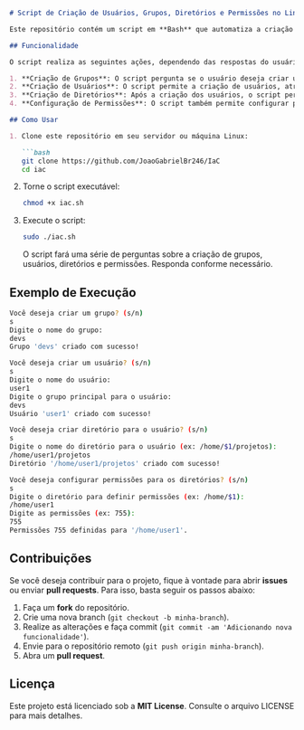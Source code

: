 ```markdown
# Script de Criação de Usuários, Grupos, Diretórios e Permissões no Linux

Este repositório contém um script em **Bash** que automatiza a criação de **usuários**, **grupos**, **diretórios** e a **configuração de permissões** em um sistema Linux. O script é interativo e permite que o usuário escolha quais componentes deseja criar durante a execução.

## Funcionalidade

O script realiza as seguintes ações, dependendo das respostas do usuário:

1. **Criação de Grupos**: O script pergunta se o usuário deseja criar um novo grupo e, em caso afirmativo, solicita o nome do grupo e o cria no sistema.
2. **Criação de Usuários**: O script permite a criação de usuários, atribuindo-os a um grupo específico e configurando um diretório home para cada um.
3. **Criação de Diretórios**: Após a criação dos usuários, o script permite que o usuário crie diretórios específicos para cada usuário.
4. **Configuração de Permissões**: O script também permite configurar permissões de leitura, escrita e execução para diretórios criados, de acordo com as necessidades do usuário.

## Como Usar

1. Clone este repositório em seu servidor ou máquina Linux:

   ```bash
   git clone https://github.com/JoaoGabrielBr246/IaC
   cd iac
   ```

2. Torne o script executável:

   ```bash
   chmod +x iac.sh
   ```

3. Execute o script:

   ```bash
   sudo ./iac.sh
   ```

   O script fará uma série de perguntas sobre a criação de grupos, usuários, diretórios e permissões. Responda conforme necessário.

## Exemplo de Execução

```bash
Você deseja criar um grupo? (s/n)
s
Digite o nome do grupo:
devs
Grupo 'devs' criado com sucesso!

Você deseja criar um usuário? (s/n)
s
Digite o nome do usuário:
user1
Digite o grupo principal para o usuário:
devs
Usuário 'user1' criado com sucesso!

Você deseja criar diretório para o usuário? (s/n)
s
Digite o nome do diretório para o usuário (ex: /home/$1/projetos):
/home/user1/projetos
Diretório '/home/user1/projetos' criado com sucesso!

Você deseja configurar permissões para os diretórios? (s/n)
s
Digite o diretório para definir permissões (ex: /home/$1):
/home/user1
Digite as permissões (ex: 755):
755
Permissões 755 definidas para '/home/user1'.
```

## Contribuições

Se você deseja contribuir para o projeto, fique à vontade para abrir **issues** ou enviar **pull requests**. Para isso, basta seguir os passos abaixo:

1. Faça um **fork** do repositório.
2. Crie uma nova branch (`git checkout -b minha-branch`).
3. Realize as alterações e faça commit (`git commit -am 'Adicionando nova funcionalidade'`).
4. Envie para o repositório remoto (`git push origin minha-branch`).
5. Abra um **pull request**.

## Licença

Este projeto está licenciado sob a **MIT License**. Consulte o arquivo LICENSE para mais detalhes.

